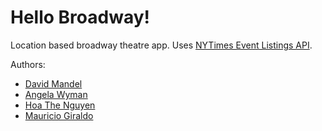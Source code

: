 # Hello Broadway!
Location based broadway theatre app. Uses [NYTimes Event Listings API](http://developer.nytimes.com/docs/events_api).

Authors:
- [David Mandel](https://github.com/mandeldl)
- [Angela Wyman](https://github.com/angelawyman)
- [Hoa The Nguyen](https://github.com/hoathenguyen85)
- [Mauricio Giraldo](https://github.com/mgiraldo)
